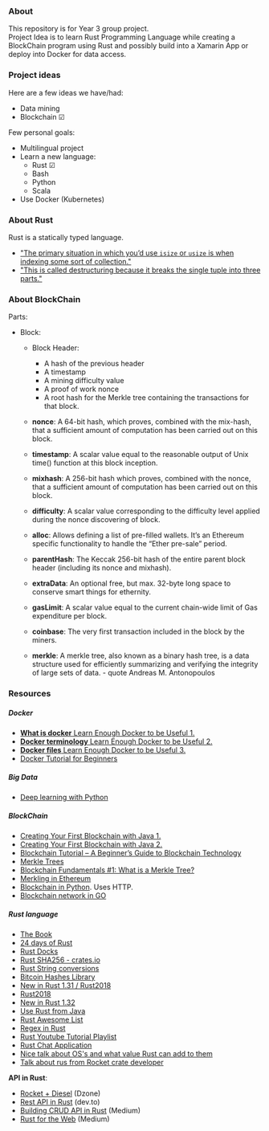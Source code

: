 ### About
This repository is for Year 3 group project.  
Project Idea is to learn Rust Programming Language while creating a BlockChain program using Rust and possibly build into a Xamarin App or deploy into Docker for data access.

### Project ideas
Here are a few ideas we have/had:
- Data mining
- Blockchain &#x2611;

Few personal goals:
- Multilingual project
- Learn a new language:
  - Rust &#x2611;
  - Bash
  - Python
  - Scala
- Use Docker (Kubernetes)

### About Rust
Rust is a statically typed language.
- ["The primary situation in which you’d use `isize` or `usize` is when indexing some sort of collection."](https://doc.rust-lang.org/book/ch03-02-data-types.html)
- ["This is called destructuring because it breaks the single tuple into three parts."](https://doc.rust-lang.org/book/ch03-02-data-types.html)

### About BlockChain

Parts:
- Block:
  - Block Header:
    - A hash of the previous header
    - A timestamp
    - A mining difficulty value
    - A proof of work nonce
    - A root hash for the Merkle tree containing the transactions for that block.

  - **nonce**:  A 64-bit hash, which proves, combined with the mix-hash, that a sufficient amount of computation has been carried out on this block.

  - **timestamp**: A scalar value equal to the reasonable output of Unix time() function at this block inception.

  - **mixhash**: A 256-bit hash which proves, combined with the nonce, that a sufficient amount of computation has been carried out on this block.

  - **difficulty**: A scalar value corresponding to the difficulty level applied during the nonce discovering of block.

  - **alloc**: Allows defining a list of pre-filled wallets. It’s an Ethereum specific functionality to handle the “Ether pre-sale” period.

  - **parentHash**: The Keccak 256-bit hash of the entire parent block header (including its nonce and mixhash).

  - **extraData**: An optional free, but max. 32-byte long space to conserve smart things for ethernity.

  - **gasLimit**: A scalar value equal to the current chain-wide limit of Gas expenditure per block.

  - **coinbase**: The very first transaction included in the block by the miners.

  - **merkle**: A merkle tree, also known as a binary hash tree, is a data structure used for efficiently summarizing and verifying the integrity of large sets of data. - quote Andreas M. Antonopoulos




### Resources
##### Docker
- [**What is docker** Learn Enough Docker to be Useful 1.](https://towardsdatascience.com/learn-enough-docker-to-be-useful-b7ba70caeb4b)
- [**Docker terminology** Learn Enough Docker to be Useful 2.](https://towardsdatascience.com/learn-enough-docker-to-be-useful-1c40ea269fa8)
- [**Docker files** Learn Enough Docker to be Useful 3.](https://towardsdatascience.com/learn-enough-docker-to-be-useful-b0b44222eef5)
- [Docker Tutorial for Beginners](https://hashnode.com/post/docker-tutorial-for-beginners-cjrj2hg5001s2ufs1nker9he2)

##### Big Data
- [Deep learning with Python](https://towardsdatascience.com/deep-learning-with-python-703e26853820)

##### BlockChain
- [Creating Your First Blockchain with Java 1.](https://medium.com/programmers-blockchain/create-simple-blockchain-java-tutorial-from-scratch-6eeed3cb03fa)
- [Creating Your First Blockchain with Java 2.](https://medium.com/programmers-blockchain/creating-your-first-blockchain-with-java-part-2-transactions-2cdac335e0ce)
- [Blockchain Tutorial – A Beginner’s Guide to Blockchain Technology](https://www.edureka.co/blog/blockchain-tutorial/)
- [Merkle Trees](https://www.blockchain-council.org/blockchain/what-is-merkel-tree-merkel-root-in-blockchain/)
- [Blockchain Fundamentals #1: What is a Merkle Tree?](https://medium.com/byzantine-studio/blockchain-fundamentals-what-is-a-merkle-tree-d44c529391d7)
- [Merkling in Ethereum](https://blog.ethereum.org/2015/11/15/merkling-in-ethereum/)
- [Blockchain in Python](https://hackernoon.com/learn-blockchains-by-building-one-117428612f46). Uses HTTP.
- [Blockchain network in GO](https://medium.com/@mycoralhealth/code-a-simple-p2p-blockchain-in-go-46662601f417)

##### Rust language
- [The Book](https://doc.rust-lang.org/book/ch01-00-getting-started.html)
- [24 days of Rust](http://zsiciarz.github.io/24daysofrust/book/vol1/index.html)
- [Rust Docks](https://doc.rust-lang.org/1.2.0/book/ffi.html)
- [Rust SHA256 - crates.io](https://crates.io/crates/byte_sha)
- [Rust String conversions](https://stackoverflow.com/questions/41034635/idiomatic-transformations-for-string-str-vecu8-and-u8)
- [Bitcoin Hashes Library](https://crates.io/crates/bitcoin_hashes)
- [New in Rust 1.31 / Rust2018](https://blog.rust-lang.org/2018/12/06/Rust-1.31-and-rust-2018.html)
- [Rust2018](https://rust-lang-nursery.github.io/edition-guide/rust-2018/cargo-and-crates-io/cargo-can-use-a-local-registry-replacement.html)
- [New in Rust 1.32](https://blog.rust-lang.org/2019/01/17/Rust-1.32.0.html)
- [Use Rust from Java](https://github.com/sureshg/java-rust-ffi)
- [Rust Awesome List](https://github.com/rust-unofficial/awesome-rust#cryptocurrencies)
- [Regex in Rust](https://docs.rs/regex/1.1.0/regex/)
- [Rust Youtube Tutorial Playlist](https://www.youtube.com/playlist?list=PLJbE2Yu2zumDF6BX6_RdPisRVHgzV02NW)
- [Rust Chat Application](https://steemit.com/technology/@tensor/rust-project-native-chat-app)
- [Nice talk about OS's and what value Rust can add to them](https://www.youtube.com/watch?v=HgtRAbE1nBM)
- [Talk about rus from Rocket crate developer](https://www.youtube.com/watch?v=cDFSrVhnZKo)

**API in Rust**:
- [Rocket + Diesel](https://dzone.com/articles/creating-a-rest-api-in-rust-using-rocket-and-diese) (Dzone)
- [Rest API in Rust](https://dev.to/gruberb/web-development-with-rust-03-x-create-a-rest-api-3i82) (dev.to)
- [Building CRUD API in Rust](https://medium.com/sean3z/building-a-restful-crud-api-with-rust-1867308352d8) (Medium)
- [Rust for the Web](https://medium.com/@eugeniyoz/restful-api-in-rust-impressions-63250d611d15) (Medium)
